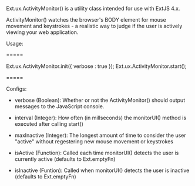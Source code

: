 Ext.ux.ActivityMonitor() is a utility class intended for use with ExtJS 4.x.

ActivityMonitor() watches the browser's BODY element for mouse movement and keystrokes - a realistic way to judge if the user is actively viewing your web application.

Usage:

=====

Ext.ux.ActivityMonitor.init({ verbose : true });
Ext.ux.ActivityMonitor.start();

=====

Configs:

  - verbose (Boolean): Whether or not the ActivityMonitor() should output messages to the JavaScript console.
  - interval (Integer): How often (in millseconds) the monitorUI() method is executed after calling start()
  - maxInactive (Integer): The longest amount of time to consider the user "active" without regestering new mouse movement or keystrokes

  - isActive (Function): Called each time monitorUI() detects the user is currently active (defaults to Ext.emptyFn)
  - isInactive (Funtion): Called when monitorUI() detects the user is inactive (defaults to Ext.emptyFn)
